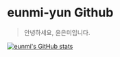 # eunmi-yun Github
> 안녕하세요, 윤은미입니다.

[![eunmi's GitHub stats](https://github-readme-stats.vercel.app/api?username=eunmi-yun)](https://github.com/eunmi-yun/eunmi-yun&show_icons=true&theme=cobalt)

